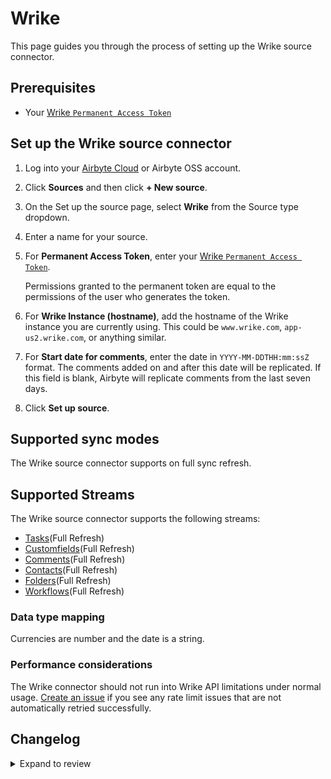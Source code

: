# Wrike

This page guides you through the process of setting up the Wrike source connector.

## Prerequisites

- Your [Wrike `Permanent Access Token`](https://help.wrike.com/hc/en-us/community/posts/211849065-Get-Started-with-Wrike-s-API)

## Set up the Wrike source connector

1. Log into your [Airbyte Cloud](https://cloud.airbyte.com/workspaces) or Airbyte OSS account.
2. Click **Sources** and then click **+ New source**.
3. On the Set up the source page, select **Wrike** from the Source type dropdown.
4. Enter a name for your source.
5. For **Permanent Access Token**, enter your [Wrike `Permanent Access Token`](https://help.wrike.com/hc/en-us/community/posts/211849065-Get-Started-with-Wrike-s-API).

   Permissions granted to the permanent token are equal to the permissions of the user who generates the token.

6. For **Wrike Instance (hostname)**, add the hostname of the Wrike instance you are currently using. This could be `www.wrike.com`, `app-us2.wrike.com`, or anything similar.
7. For **Start date for comments**, enter the date in `YYYY-MM-DDTHH:mm:ssZ` format. The comments added on and after this date will be replicated. If this field is blank, Airbyte will replicate comments from the last seven days.
8. Click **Set up source**.

## Supported sync modes

The Wrike source connector supports on full sync refresh.

## Supported Streams

The Wrike source connector supports the following streams:

- [Tasks](https://developers.wrike.com/api/v4/tasks/)\(Full Refresh\)
- [Customfields](https://developers.wrike.com/api/v4/custom-fields/)\(Full Refresh\)
- [Comments](https://developers.wrike.com/api/v4/comments/)\(Full Refresh\)
- [Contacts](https://developers.wrike.com/api/v4/contacts/)\(Full Refresh\)
- [Folders](https://developers.wrike.com/api/v4/folders-projects/)\(Full Refresh\)
- [Workflows](https://developers.wrike.com/api/v4/workflows/)\(Full Refresh\)

### Data type mapping

Currencies are number and the date is a string.

### Performance considerations

The Wrike connector should not run into Wrike API limitations under normal usage. [Create an issue](https://github.com/airbytehq/airbyte/issues) if you see any rate limit issues that are not automatically retried successfully.

## Changelog

<details>
  <summary>Expand to review</summary>

| Version | Date       | Pull Request                                             | Subject                                                                |
| :------ | :--------- | :------------------------------------------------------- |:-----------------------------------------------------------------------|
| 0.2.12 | 2024-08-03 | [43260](https://github.com/airbytehq/airbyte/pull/43260) | Update dependencies |
| 0.2.11 | 2024-07-27 | [42804](https://github.com/airbytehq/airbyte/pull/42804) | Update dependencies |
| 0.2.10 | 2024-07-20 | [42292](https://github.com/airbytehq/airbyte/pull/42292) | Update dependencies |
| 0.2.9 | 2024-07-13 | [41796](https://github.com/airbytehq/airbyte/pull/41796) | Update dependencies |
| 0.2.8 | 2024-07-10 | [41360](https://github.com/airbytehq/airbyte/pull/41360) | Update dependencies |
| 0.2.7 | 2024-07-09 | [41278](https://github.com/airbytehq/airbyte/pull/41278) | Update dependencies |
| 0.2.6 | 2024-07-06 | [40954](https://github.com/airbytehq/airbyte/pull/40954) | Update dependencies |
| 0.2.5 | 2024-06-25 | [40330](https://github.com/airbytehq/airbyte/pull/40330) | Update dependencies |
| 0.2.4 | 2024-06-22 | [40033](https://github.com/airbytehq/airbyte/pull/40033) | Update dependencies |
| 0.2.3 | 2024-06-06 | [39224](https://github.com/airbytehq/airbyte/pull/39224) | [autopull] Upgrade base image to v1.2.2 |
| 0.2.2 | 2024-05-28 | [38663](https://github.com/airbytehq/airbyte/pull/38663) | Make connector compatible with Builder |
| 0.2.1 | 2024-04-30 | [31058](https://github.com/airbytehq/airbyte/pull/31058) | Changed last_records to last_record. Fix schema for stream `workflows` |
| 0.2.0 | 2023-10-10 | [31058](https://github.com/airbytehq/airbyte/pull/31058) | Migrate to low code. |
| 0.1.0 | 2022-08-16 | [15638](https://github.com/airbytehq/airbyte/pull/15638) | Initial version/release of the connector. |

</details>
